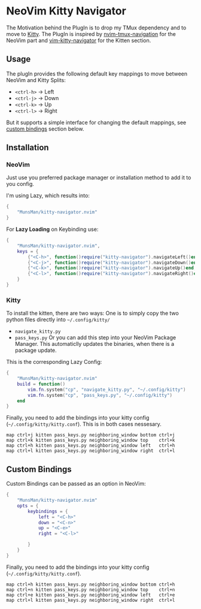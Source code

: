# NeoVim Kitty Navigator

The Motivation behind the PlugIn is to drop my TMux dependency and to move to [Kitty](https://sw.kovidgoyal.net/kitty/).
The PlugIn is inspired by [nvim-tmux-navigation](https://github.com/alexghergh/nvim-tmux-navigation) for the NeoVim part and [vim-kitty-navigator](https://github.com/knubie/vim-kitty-navigator) for the Kitten section.

## Usage

The plugIn provides the following default key mappings to move between NeoVim and Kitty Splits:

- `<ctrl-h>` → Left
- `<ctrl-j>` → Down
- `<ctrl-k>` → Up
- `<ctrl-l>` → Right

But it supports a simple interface for changing the default mappings, see [custom bindings](#custom-bindings) section below.

## Installation

### NeoVim

Just use you preferred package manager or installation method to add it to you config.

I'm using Lazy, which results into:

```lua
{
    "MunsMan/kitty-navigator.nvim"
}
```

For **Lazy Loading** on Keybinding use:

```lua
{
    "MunsMan/kitty-navigator.nvim",
    keys = {
        {"<C-h>", function()require("kitty-navigator").navigateLeft()end, desc = "Move left a Split", mode = {"n"}}
        {"<C-j>", function()require("kitty-navigator").navigateDown()end, desc = "Move down a Split", mode = {"n"}}
        {"<C-k>", function()require("kitty-navigator").navigateUp()end, desc = "Move up a Split", mode = {"n"}}
        {"<C-l>", function()require("kitty-navigator").navigateRight()end, desc = "Move right a Split", mode = {"n"}}
    }
}
```

### Kitty

To install the kitten, there are two ways:
One is to simply copy the two python files directly into `~/.config/kitty/`
   - `navigate_kitty.py`
   - `pass_keys.py`
Or you can add this step into your NeoVim Package Manager.
This automaticlly updates the binaries, when there is a package update.

This is the corresponding Lazy Config:

```lua
{
    "MunsMan/kitty-navigator.nvim"
    build = function()
        vim.fn.system("cp", "navigate_kitty.py", "~/.config/kitty")
        vim.fn.system("cp", "pass_keys.py", "~/.config/kitty")
    end
}
```

Finally, you need to add the bindings into your kitty config (`~/.config/kitty/kitty.conf`).
This is in both cases nessesary.

    map ctrl+j kitten pass_keys.py neighboring_window bottom ctrl+j
    map ctrl+k kitten pass_keys.py neighboring_window top    ctrl+k
    map ctrl+h kitten pass_keys.py neighboring_window left   ctrl+h
    map ctrl+l kitten pass_keys.py neighboring_window right  ctrl+l

## Custom Bindings

Custom Bindings can be passed as an option in NeoVim:

```lua
{
    "MunsMan/kitty-navigator.nvim"
    opts = {
        keybindings = {
            left = "<C-h>"
            down = "<C-n>"
            up = "<C-e>"
            right = "<C-l>"

        }
    }
}
```

Finally, you need to add the bindings into your kitty config (`~/.config/kitty/kitty.conf`).

    map ctrl+h kitten pass_keys.py neighboring_window bottom ctrl+h
    map ctrl+n kitten pass_keys.py neighboring_window top    ctrl+n
    map ctrl+e kitten pass_keys.py neighboring_window left   ctrl+e
    map ctrl+l kitten pass_keys.py neighboring_window right  ctrl+l
